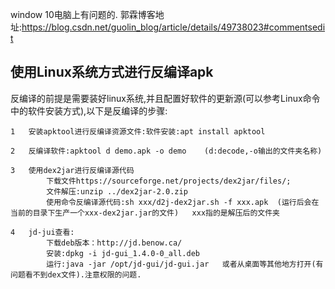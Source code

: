 window 10电脑上有问题的.
郭霖博客地址:https://blog.csdn.net/guolin_blog/article/details/49738023#commentsedit


## 使用Linux系统方式进行反编译apk

反编译的前提是需要装好linux系统,并且配置好软件的更新源(可以参考Linux命令中的软件安装方式),以下是反编译的步骤:
	
	1	安装apktool进行反编译资源文件:软件安装:apt install apktool

	2	反编译软件:apktool d demo.apk -o demo	(d:decode,-o输出的文件夹名称)

	3	使用dex2jar进行反编译源代码
			下载文件https://sourceforge.net/projects/dex2jar/files/;
			文件解压:unzip ../dex2jar-2.0.zip
			使用命令反编译源代码:sh xxx/d2j-dex2jar.sh -f xxx.apk  (运行后会在当前的目录下生产一个xxx-dex2jar.jar的文件)   xxx指的是解压后的文件夹

	4	jd-jui查看:
			下载deb版本：http://jd.benow.ca/
			安装:dpkg -i jd-gui_1.4.0-0_all.deb
			运行:java -jar /opt/jd-gui/jd-gui.jar   或者从桌面等其他地方打开(有问题看不到dex文件).注意权限的问题.